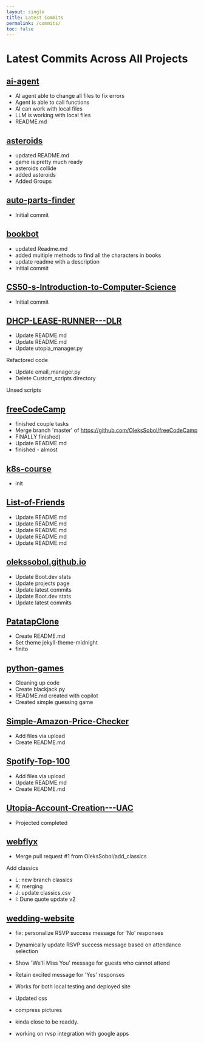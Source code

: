 ```yaml
---
layout: single
title: Latest Commits
permalink: /commits/
toc: false
---
```


# Latest Commits Across All Projects

## [ai-agent](https://github.com/OleksSobol/ai-agent)
- AI agent able to change all files to fix errors
- Agent is able to call functions
- AI can work with local files
- LLM is working with local files
- README.md

## [asteroids](https://github.com/OleksSobol/asteroids)
- updated README.md
- game is pretty much ready
- asteroids collide
- added asteroids
- Added Groups

## [auto-parts-finder](https://github.com/OleksSobol/auto-parts-finder)
- Initial commit

## [bookbot](https://github.com/OleksSobol/bookbot)
- updated Readme.md
- added multiple methods to find all the characters in books
- update readme with a description
- Initial commit

## [CS50-s-Introduction-to-Computer-Science](https://github.com/OleksSobol/CS50-s-Introduction-to-Computer-Science)
- Initial commit

## [DHCP-LEASE-RUNNER---DLR](https://github.com/OleksSobol/DHCP-LEASE-RUNNER---DLR)
- Update README.md
- Update README.md
- Update utopia_manager.py

Refactored code
- Update email_manager.py
- Delete Custom_scripts directory

Unsed scripts

## [freeCodeCamp](https://github.com/OleksSobol/freeCodeCamp)
- finished couple tasks
- Merge branch 'master' of https://github.com/OleksSobol/freeCodeCamp
- FINALLY finished)
- Update README.md
- finished - almost

## [k8s-course](https://github.com/OleksSobol/k8s-course)
- init

## [List-of-Friends](https://github.com/OleksSobol/List-of-Friends)
- Update README.md
- Update README.md
- Update README.md
- Update README.md
- Update README.md

## [olekssobol.github.io](https://github.com/OleksSobol/olekssobol.github.io)
- Update Boot.dev stats
- Update projects page
- Update latest commits
- Update Boot.dev stats
- Update latest commits

## [PatatapClone](https://github.com/OleksSobol/PatatapClone)
- Create README.md
- Set theme jekyll-theme-midnight
- finito

## [python-games](https://github.com/OleksSobol/python-games)
- Cleaning up code
- Create blackjack.py
- README.md created with copilot
- Created simple guessing game

## [Simple-Amazon-Price-Checker](https://github.com/OleksSobol/Simple-Amazon-Price-Checker)
- Add files via upload
- Create README.md

## [Spotify-Top-100](https://github.com/OleksSobol/Spotify-Top-100)
- Add files via upload
- Update README.md
- Create README.md

## [Utopia-Account-Creation---UAC](https://github.com/OleksSobol/Utopia-Account-Creation---UAC)
- Projected completed

## [webflyx](https://github.com/OleksSobol/webflyx)
- Merge pull request #1 from OleksSobol/add_classics

Add classics
- L: new branch classics
- K: merging
- J: update classics.csv
- I: Dune quote update v2

## [wedding-website](https://github.com/OleksSobol/wedding-website)
- fix: personalize RSVP success message for 'No' responses

- Dynamically update RSVP success message based on attendance selection
- Show 'We\'ll Miss You' message for guests who cannot attend
- Retain excited message for 'Yes' responses
- Works for both local testing and deployed site
- Updated css
- compress pictures
- kinda close to be readdy.
- working on rvsp integration with google apps

